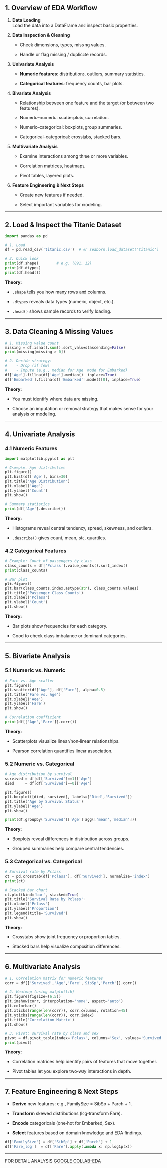 

## 1. Overview of EDA Workflow

1. **Data Loading**  
    Load the data into a DataFrame and inspect basic properties.
    
2. **Data Inspection & Cleaning**
    
    - Check dimensions, types, missing values.
        
    - Handle or flag missing / duplicate records.
        
3. **Univariate Analysis**
    
    - **Numeric features**: distributions, outliers, summary statistics.
        
    - **Categorical features**: frequency counts, bar plots.
        
4. **Bivariate Analysis**
    
    - Relationship between one feature and the target (or between two features).
        
    - Numeric–numeric: scatterplots, correlation.
        
    - Numeric–categorical: boxplots, group summaries.
        
    - Categorical–categorical: crosstabs, stacked bars.
        
5. **Multivariate Analysis**
    
    - Examine interactions among three or more variables.
        
    - Correlation matrices, heatmaps.
        
    - Pivot tables, layered plots.
        
6. **Feature Engineering & Next Steps**
    
    - Create new features if needed.
        
    - Select important variables for modeling.
        

---

## 2. Load & Inspect the Titanic Dataset

```python
import pandas as pd

# 1. Load
df = pd.read_csv('titanic.csv')  # or seaborn.load_dataset('titanic')

# 2. Quick look
print(df.shape)        # e.g. (891, 12)
print(df.dtypes)
print(df.head())
```

**Theory:**

- `.shape` tells you how many rows and columns.
    
- `.dtypes` reveals data types (numeric, object, etc.).
    
- `.head()` shows sample records to verify loading.
    

---

## 3. Data Cleaning & Missing Values

```python
# 1. Missing value count
missing = df.isna().sum().sort_values(ascending=False)
print(missing[missing > 0])

# 2. Decide strategy:
#    - Drop (if few)
#    - Impute (e.g., median for Age, mode for Embarked)
df['Age'].fillna(df['Age'].median(), inplace=True)
df['Embarked'].fillna(df['Embarked'].mode()[0], inplace=True)
```

**Theory:**

- You must identify where data are missing.
    
- Choose an imputation or removal strategy that makes sense for your analysis or modeling.
    

---

## 4. Univariate Analysis

### 4.1 Numeric Features

```python
import matplotlib.pyplot as plt

# Example: Age distribution
plt.figure()
plt.hist(df['Age'], bins=30)
plt.title('Age Distribution')
plt.xlabel('Age')
plt.ylabel('Count')
plt.show()

# Summary statistics
print(df['Age'].describe())
```

**Theory:**

- Histograms reveal central tendency, spread, skewness, and outliers.
    
- `.describe()` gives count, mean, std, quartiles.
    

### 4.2 Categorical Features

```python
# Example: Count of passengers by class
class_counts = df['Pclass'].value_counts().sort_index()
print(class_counts)

# Bar plot
plt.figure()
plt.bar(class_counts.index.astype(str), class_counts.values)
plt.title('Passenger Class Counts')
plt.xlabel('Pclass')
plt.ylabel('Count')
plt.show()
```

**Theory:**

- Bar plots show frequencies for each category.
    
- Good to check class imbalance or dominant categories.
    

---

## 5. Bivariate Analysis

### 5.1 Numeric vs. Numeric

```python
# Fare vs. Age scatter
plt.figure()
plt.scatter(df['Age'], df['Fare'], alpha=0.5)
plt.title('Fare vs. Age')
plt.xlabel('Age')
plt.ylabel('Fare')
plt.show()

# Correlation coefficient
print(df[['Age','Fare']].corr())
```

**Theory:**

- Scatterplots visualize linear/non‑linear relationships.
    
- Pearson correlation quantifies linear association.
    

### 5.2 Numeric vs. Categorical

```python
# Age distribution by survival
survived = df[df['Survived']==1]['Age']
died     = df[df['Survived']==0]['Age']

plt.figure()
plt.boxplot([died, survived], labels=['Died','Survived'])
plt.title('Age by Survival Status')
plt.ylabel('Age')
plt.show()

print(df.groupby('Survived')['Age'].agg(['mean','median']))
```

**Theory:**

- Boxplots reveal differences in distribution across groups.
    
- Grouped summaries help compare central tendencies.
    

### 5.3 Categorical vs. Categorical

```python
# Survival rate by Pclass
ct = pd.crosstab(df['Pclass'], df['Survived'], normalize='index')
print(ct)

# Stacked bar chart
ct.plot(kind='bar', stacked=True)
plt.title('Survival Rate by Pclass')
plt.xlabel('Pclass')
plt.ylabel('Proportion')
plt.legend(title='Survived')
plt.show()
```

**Theory:**

- Crosstabs show joint frequency or proportion tables.
    
- Stacked bars help visualize composition differences.
    

---

## 6. Multivariate Analysis

```python
# 1. Correlation matrix for numeric features
corr = df[['Survived','Age','Fare','SibSp','Parch']].corr()

# 2. Heatmap (using matplotlib)
plt.figure(figsize=(6,5))
plt.imshow(corr, interpolation='none', aspect='auto')
plt.colorbar()
plt.xticks(range(len(corr)), corr.columns, rotation=45)
plt.yticks(range(len(corr)), corr.index)
plt.title('Correlation Matrix')
plt.show()

# 3. Pivot: survival rate by class and sex
pivot = df.pivot_table(index='Pclass', columns='Sex', values='Survived')
print(pivot)
```

**Theory:**

- Correlation matrices help identify pairs of features that move together.
    
- Pivot tables let you explore two‑way interactions in depth.
    

---

## 7. Feature Engineering & Next Steps

- **Derive** new features: e.g., FamilySize = SibSp + Parch + 1.
    
- **Transform** skewed distributions (log‑transform Fare).
    
- **Encode** categoricals (one‑hot for Embarked, Sex).
    
- **Select** features based on domain knowledge and EDA findings.
    

```python
df['FamilySize'] = df['SibSp'] + df['Parch'] + 1
df['Fare_log']  = df['Fare'].apply(lambda x: np.log1p(x))
```

---
 FOR DETAIL ANALYSIS       [GOOGLE COLLAB-EDA](https://colab.research.google.com/drive/13rFqQJqU5RgxSdtUARZAUrzAoweE3rbQ?usp=sharing#scrollTo=TaViKg2OMAED)
 